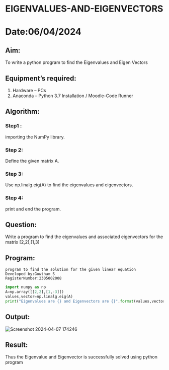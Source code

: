 # EIGENVALUES-AND-EIGENVECTORS
# Date:06/04/2024
## Aim:
To write a python program to find the Eigenvalues and Eigen Vectors
## Equipment’s required:
1. 	Hardware – PCs
2. 	Anaconda – Python 3.7 Installation / Moodle-Code Runner
## Algorithm:
### Step1 : 
importing the NumPy library. 
### Step 2:
Define the given matrix A.
### Step 3: 
Use np.linalg.eig(A) to find the eigenvalues and eigenvectors.
### Step 4:
print and end the program.

## Question:

Write a program to find the eigenvalues and associated eigenvectors for the matrix [2,2],[1,3]

## Program:
```
program to find the solution for the given linear equation
Developed by:Gowtham S
RegisterNumber:2305002008
```
```python
import numpy as np
A=np.array([[2,2],[1,-3]])
values,vector=np.linalg.eig(A)
print("Eigenvalues are {} and Eigenvectors are {}".format(values,vector))
```

## Output:
![Screenshot 2024-04-07 174246](https://github.com/Ayvak16122005/EIGENVALUES-AND-EIGENVECTORS/assets/147690197/3c01f40d-35e5-4a90-9c83-258814f203a2)

## Result:
Thus the Eigenvalue and Eigenvector is successfully solved using python program
